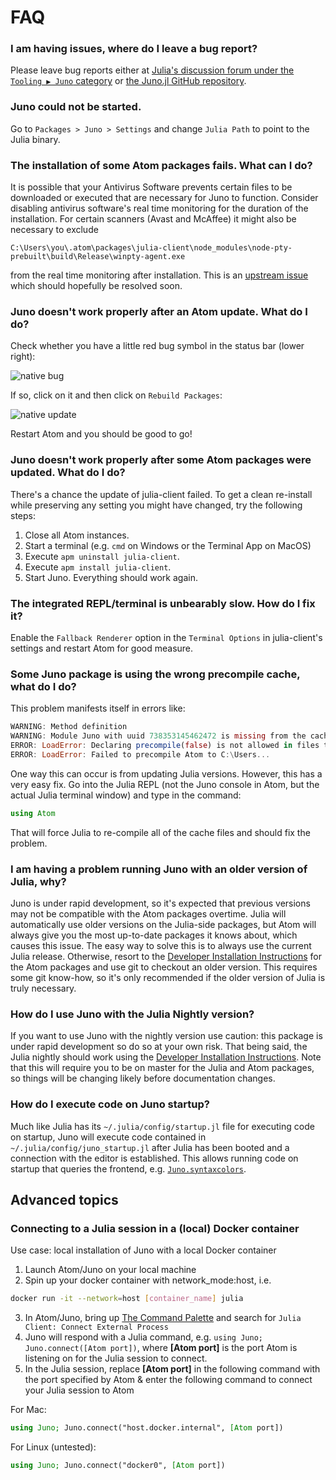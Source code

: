 # FAQ

### I am having issues, where do I leave a bug report?

Please leave bug reports either at
[Julia's discussion forum under the `Tooling ▶ Juno` category](https://discourse.julialang.org/c/tools/juno/l/latest)
or [the Juno.jl GitHub repository](https://github.com/JunoLab/Juno.jl/issues).

### Juno could not be started.

Go to `Packages > Juno > Settings` and change `Julia Path` to point to the Julia binary.

### The installation of some Atom packages fails. What can I do?

It is possible that your Antivirus Software prevents certain files to be downloaded or
executed that are necessary for Juno to function. Consider disabling antivirus software's
real time monitoring for the duration of the installation. For certain scanners
(Avast and McAffee) it might also be necessary to exclude
```
C:\Users\you\.atom\packages\julia-client\node_modules\node-pty-prebuilt\build\Release\winpty-agent.exe
```
from the real time monitoring after installation. This is an [upstream issue](https://github.com/rprichard/winpty/issues/142) which should hopefully be resolved soon.

### Juno doesn't work properly after an Atom update. What do I do?

Check whether you have a little red bug symbol in the status bar (lower right):

![native bug](../assets/native_bug.png)

If so, click on it and then click on `Rebuild Packages`:

![native update](../assets/native_update.png)

Restart Atom and you should be good to go!

### Juno doesn't work properly after some Atom packages were updated. What do I do?

There's a chance the update of julia-client failed. To get a clean re-install
while preserving any setting you might have changed, try the following steps:

1. Close all Atom instances.
2. Start a terminal (e.g. `cmd` on Windows or the Terminal App on MacOS)
3. Execute `apm uninstall julia-client`.
4. Execute `apm install julia-client`.
5. Start Juno. Everything should work again.

### The integrated REPL/terminal is unbearably slow. How do I fix it?

Enable the `Fallback Renderer` option in the `Terminal Options` in julia-client's settings
and restart Atom for good measure.

### Some Juno package is using the wrong precompile cache, what do I do?

This problem manifests itself in errors like:

```julia
WARNING: Method definition
WARNING: Module Juno with uuid 738353145462472 is missing from the cache.
ERROR: LoadError: Declaring precompile(false) is not allowed in files that are being precompiled.
ERROR: LoadError: Failed to precompile Atom to C:\Users...
```

One way this can occur is from updating Julia versions. However, this has a very
easy fix. Go into the Julia REPL (not the Juno console in Atom, but the actual
Julia terminal window) and type in the command:

```julia
using Atom
```

That will force Julia to re-compile all of the cache files and should fix the problem.

### I am having a problem running Juno with an older version of Julia, why?

Juno is under rapid development, so it's expected that previous versions may not
be compatible with the Atom packages overtime. Julia will automatically use older
versions on the Julia-side packages, but Atom will always give you the most up-to-date
packages it knows about, which causes this issue. The easy way to solve this is
to always use the current Julia release. Otherwise, resort to the [Developer Installation Instructions](@ref)
for the Atom packages and use git to checkout an older version. This requires some
git know-how, so it's only recommended if the older version of Julia is truly necessary.

### How do I use Juno with the Julia Nightly version?

If you want to use Juno with the nightly version use caution: this package is under
rapid development so do so at your own risk. That being said, the Julia nightly
should work using the [Developer Installation Instructions](@ref). Note that this will require you to
be on master for the Julia and Atom packages, so things will be changing likely
before documentation changes.

### How do I execute code on Juno startup?

Much like Julia has its `~/.julia/config/startup.jl` file for executing code on startup, Juno will execute code contained in `~/.julia/config/juno_startup.jl` after Julia has been booted and a connection with the editor is established. This allows running code on startup that queries the frontend, e.g. [`Juno.syntaxcolors`](@ref).

## Advanced topics

### Connecting to a Julia session in a (local) Docker container

Use case: local installation of Juno with a local Docker container

1. Launch Atom/Juno on your local machine
2. Spin up your docker container with network_mode:host, i.e.

```bash
docker run -it --network=host [container_name] julia
```

3. In Atom/Juno, bring up [The Command Palette](@ref) and search for `Julia Client: Connect External Process`
4. Juno will respond with a Julia command, e.g. `using Juno; Juno.connect([Atom port])`, where **[Atom port]** is the port Atom is listening on for the Julia session to connect.
5. In the Julia session, replace **[Atom port]** in the following command with the port specified by Atom & enter the following command to connect your Julia session to Atom

For Mac:
```julia
using Juno; Juno.connect("host.docker.internal", [Atom port])
```

For Linux (untested):
```julia
using Juno; Juno.connect("docker0", [Atom port])
```
